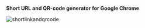**Short URL and QR-code generator for Google Chrome**

<img src="http://asleepwalker.ru/uploads/shortlinkandqrcode.png" alt="shortlinkandqrcode" />